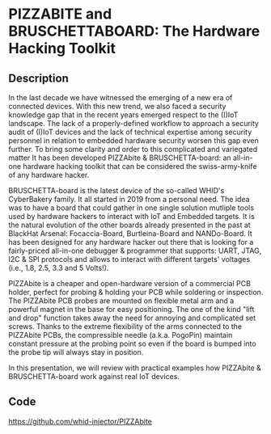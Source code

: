 # PIZZABITE and BRUSCHETTABOARD: The Hardware Hacking Toolkit

## Description
In the last decade we have witnessed the emerging of a new era of connected devices. With this new trend, we also faced a security knowledge gap that in the recent years emerged respect to the (I)IoT landscape. The lack of a properly-defined workflow to approach a security audit of (I)IoT devices and the lack of technical expertise among security personnel in relation to embedded hardware security worsen this gap even further. To bring some clarity and order to this complicated and variegated matter It has been developed PIZZAbite & BRUSCHETTA-board: an all-in-one hardware hacking toolkit that can be considered the swiss-army-knife of any hardware hacker.

BRUSCHETTA-board is the latest device of the so-called WHID's CyberBakery family. It all started in 2019 from a personal need. The idea was to have a board that could gather in one single solution mutliple tools used by hardware hackers to interact with IoT and Embedded targets. It is the natural evolution of the other boards already presented in the past at BlackHat Arsenal: Focaccia-Board, Burtleina-Board and NANDo-Board. It has been designed for any hardware hacker out there that is looking for a fairly-priced all-in-one debugger & programmer that supports: UART, JTAG, I2C & SPI protocols and allows to interact with different targets' voltages (i.e., 1.8, 2.5, 3.3 and 5 Volts!).

PIZZAbite is a cheaper and open-hardware version of a commercial PCB holder, perfect for probing & holding your PCB while soldering or inspection. The PIZZAbite PCB probes are mounted on flexible metal arm and a powerful magnet in the base for easy positioning. The one of the kind "lift and drop" function takes away the need for annoying and complicated set screws. Thanks to the extreme flexibility of the arms connected to the PIZZAbite PCBs, the compressible needle (a.k.a. PogoPin) maintain constant pressure at the probing point so even if the board is bumped into the probe tip will always stay in position.

In this presentation, we will review with practical examples how PIZZAbite & BRUSCHETTA-board work against real IoT devices.

## Code
https://github.com/whid-injector/PIZZAbite
